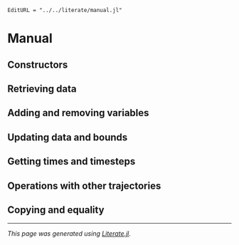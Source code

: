 ```@meta
EditURL = "../../literate/manual.jl"
```

# Manual

## Constructors

## Retrieving data

## Adding and removing variables

## Updating data and bounds

## Getting times and timesteps

## Operations with other trajectories

## Copying and equality

---

*This page was generated using [Literate.jl](https://github.com/fredrikekre/Literate.jl).*

